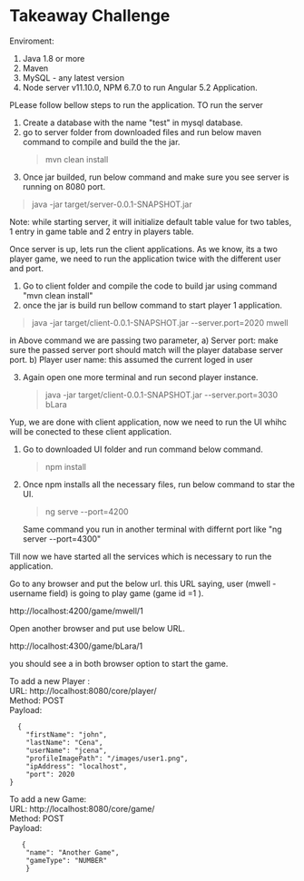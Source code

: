 # Takeaway Challenge

Enviroment:
1. Java 1.8 or more
2. Maven
3. MySQL - any latest version
4. Node server v11.10.0, NPM 6.7.0 to run Angular 5.2 Application.

PLease follow bellow steps to run the application.
TO run the server
1. Create a database with the name "test" in mysql database.
2. go to server folder from downloaded files and run below maven command to compile and build the the jar.
   > mvn clean install
3. Once jar builded, run below command and make sure you see server is running on 8080 port.
 >  java -jar target/server-0.0.1-SNAPSHOT.jar
 
 
 Note: while starting server, it will initialize default table value for two tables, 1 entry in game table and 2 entry in players table.
 
Once server is up, lets run the client applications.
As we know, its a two player game, we need to run the application twice with the different user and port.

1. Go to client folder and compile the code to build jar using command "mvn clean install"
2. once the jar is build run bellow command to start player 1 application.
  >   java -jar target/client-0.0.1-SNAPSHOT.jar --server.port=2020 mwell

  in Above command we are passing two parameter, 
    a) Server port: make sure the passed server port should match will the player database server port.
    b) Player user name: this assumed the current loged in user 

3. Again open one more terminal and run second player instance.
   > java -jar target/client-0.0.1-SNAPSHOT.jar --server.port=3030 bLara
    
Yup, we are done with client application, now we need to run the UI whihc will be conected to these client application.

1. Go to downloaded UI folder and run command below command.
     > npm install
2. Once npm installs all the necessary files, run below command to star the UI.
     > ng serve --port=4200
     
     Same command you run in another terminal with differnt port like "ng server --port=4300"
     
 Till now we have started all the services which is necessary to run the application.
 
 Go to any browser and put the below url. this URL saying, user (mwell - username field) is going to play game (game id =1 ).
 
 http://localhost:4200/game/mwell/1
 
 Open another browser and put use below URL.
 
  http://localhost:4300/game/bLara/1
  
  you should see a in both browser option to start the game.
  

  To add a new Player : <br>
  URL: http://localhost:8080/core/player/ <br>
  Method: POST <br>
  Payload:  <br>
      
      {
        "firstName": "john",
        "lastName": "Cena",
        "userName": "jcena",
        "profileImagePath": "/images/user1.png",
        "ipAddress": "localhost",
        "port": 2020
    }
    
  To add a new Game: <br>
  URL: http://localhost:8080/core/game/ <br>
  Method: POST <br>
  Payload: <br>
  
       {
        "name": "Another Game",
        "gameType": "NUMBER"
        }
